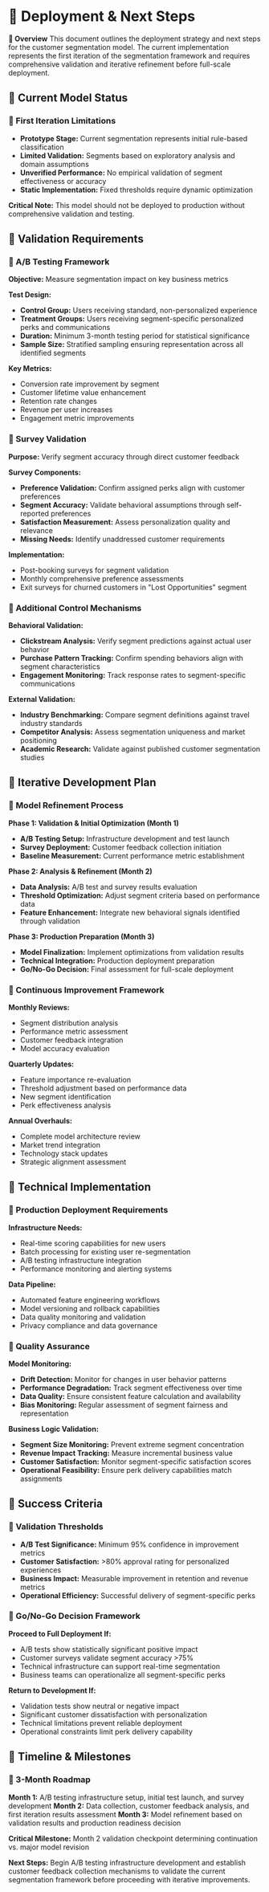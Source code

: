 # 📕 Deployment & Next Steps

**📌 Overview**
This document outlines the deployment strategy and next steps for the customer segmentation model. The current implementation represents the first iteration of the segmentation framework and requires comprehensive validation and iterative refinement before full-scale deployment.

## 📕 Current Model Status

### 📌 First Iteration Limitations
- **Prototype Stage:** Current segmentation represents initial rule-based classification
- **Limited Validation:** Segments based on exploratory analysis and domain assumptions
- **Unverified Performance:** No empirical validation of segment effectiveness or accuracy
- **Static Implementation:** Fixed thresholds require dynamic optimization

**Critical Note:** This model should not be deployed to production without comprehensive validation and testing.

## 📕 Validation Requirements

### 📌 A/B Testing Framework
**Objective:** Measure segmentation impact on key business metrics

**Test Design:**
- **Control Group:** Users receiving standard, non-personalized experience
- **Treatment Groups:** Users receiving segment-specific personalized perks and communications
- **Duration:** Minimum 3-month testing period for statistical significance
- **Sample Size:** Stratified sampling ensuring representation across all identified segments

**Key Metrics:**
- Conversion rate improvement by segment
- Customer lifetime value enhancement
- Retention rate changes
- Revenue per user increases
- Engagement metric improvements

### 📌 Survey Validation
**Purpose:** Verify segment accuracy through direct customer feedback

**Survey Components:**
- **Preference Validation:** Confirm assigned perks align with customer preferences
- **Segment Accuracy:** Validate behavioral assumptions through self-reported preferences
- **Satisfaction Measurement:** Assess personalization quality and relevance
- **Missing Needs:** Identify unaddressed customer requirements

**Implementation:**
- Post-booking surveys for segment validation
- Monthly comprehensive preference assessments
- Exit surveys for churned customers in "Lost Opportunities" segment

### 📌 Additional Control Mechanisms

**Behavioral Validation:**
- **Clickstream Analysis:** Verify segment predictions against actual user behavior
- **Purchase Pattern Tracking:** Confirm spending behaviors align with segment characteristics
- **Engagement Monitoring:** Track response rates to segment-specific communications

**External Validation:**
- **Industry Benchmarking:** Compare segment definitions against travel industry standards
- **Competitor Analysis:** Assess segmentation uniqueness and market positioning
- **Academic Research:** Validate against published customer segmentation studies

## 📕 Iterative Development Plan

### 📌 Model Refinement Process

**Phase 1: Validation & Initial Optimization (Month 1)**
- **A/B Testing Setup:** Infrastructure development and test launch
- **Survey Deployment:** Customer feedback collection initiation
- **Baseline Measurement:** Current performance metric establishment

**Phase 2: Analysis & Refinement (Month 2)**
- **Data Analysis:** A/B test and survey results evaluation
- **Threshold Optimization:** Adjust segment criteria based on performance data
- **Feature Enhancement:** Integrate new behavioral signals identified through validation

**Phase 3: Production Preparation (Month 3)**
- **Model Finalization:** Implement optimizations from validation results
- **Technical Integration:** Production deployment preparation
- **Go/No-Go Decision:** Final assessment for full-scale deployment

### 📌 Continuous Improvement Framework

**Monthly Reviews:**
- Segment distribution analysis
- Performance metric assessment
- Customer feedback integration
- Model accuracy evaluation

**Quarterly Updates:**
- Feature importance re-evaluation
- Threshold adjustment based on performance data
- New segment identification
- Perk effectiveness analysis

**Annual Overhauls:**
- Complete model architecture review
- Market trend integration
- Technology stack updates
- Strategic alignment assessment

## 📕 Technical Implementation

### 📌 Production Deployment Requirements

**Infrastructure Needs:**
- Real-time scoring capabilities for new users
- Batch processing for existing user re-segmentation
- A/B testing infrastructure integration
- Performance monitoring and alerting systems

**Data Pipeline:**
- Automated feature engineering workflows
- Model versioning and rollback capabilities
- Data quality monitoring and validation
- Privacy compliance and data governance

### 📌 Quality Assurance

**Model Monitoring:**
- **Drift Detection:** Monitor for changes in user behavior patterns
- **Performance Degradation:** Track segment effectiveness over time
- **Data Quality:** Ensure consistent feature calculation and availability
- **Bias Monitoring:** Regular assessment of segment fairness and representation

**Business Logic Validation:**
- **Segment Size Monitoring:** Prevent extreme segment concentration
- **Revenue Impact Tracking:** Measure incremental business value
- **Customer Satisfaction:** Monitor segment-specific satisfaction scores
- **Operational Feasibility:** Ensure perk delivery capabilities match assignments

## 📕 Success Criteria

### 📌 Validation Thresholds
- **A/B Test Significance:** Minimum 95% confidence in improvement metrics
- **Customer Satisfaction:** >80% approval rating for personalized experiences
- **Business Impact:** Measurable improvement in retention and revenue metrics
- **Operational Efficiency:** Successful delivery of segment-specific perks

### 📌 Go/No-Go Decision Framework
**Proceed to Full Deployment If:**
- A/B tests show statistically significant positive impact
- Customer surveys validate segment accuracy >75%
- Technical infrastructure can support real-time segmentation
- Business teams can operationalize all segment-specific perks

**Return to Development If:**
- Validation tests show neutral or negative impact
- Significant customer dissatisfaction with personalization
- Technical limitations prevent reliable deployment
- Operational constraints limit perk delivery capability

## 📕 Timeline & Milestones

### 📌 3-Month Roadmap

**Month 1:** A/B testing infrastructure setup, initial test launch, and survey development
**Month 2:** Data collection, customer feedback analysis, and first iteration results assessment
**Month 3:** Model refinement based on validation results and production readiness decision

**Critical Milestone:** Month 2 validation checkpoint determining continuation vs. major model revision

**Next Steps:** Begin A/B testing infrastructure development and establish customer feedback collection mechanisms to validate the current segmentation framework before proceeding with iterative improvements.

